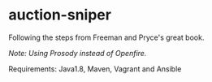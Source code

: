 # auction-sniper
Following the steps from Freeman and Pryce's great book.

*Note: Using Prosody instead of Openfire.*

Requirements: Java1.8, Maven, Vagrant and Ansible
